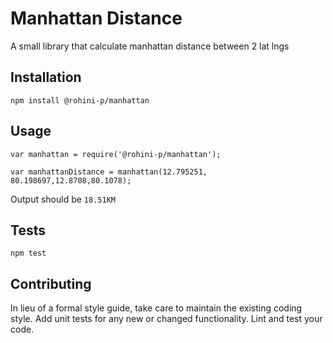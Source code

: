Manhattan Distance
=========

A small library that calculate manhattan distance between 2 lat lngs

## Installation

  `npm install @rohini-p/manhattan`

## Usage

    var manhattan = require('@rohini-p/manhattan');

    var manhattanDistance = manhattan(12.795251, 80.198697,12.8708,80.1078);
  
  
  Output should be `18.51KM`


## Tests

  `npm test`

## Contributing

In lieu of a formal style guide, take care to maintain the existing coding style. Add unit tests for any new or changed functionality. Lint and test your code.